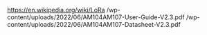https://en.wikipedia.org/wiki/LoRa
/wp-content/uploads/2022/06/AM104AM107-User-Guide-V2.3.pdf
/wp-content/uploads/2022/06/AM104AM107-Datasheet-V2.3.pdf
